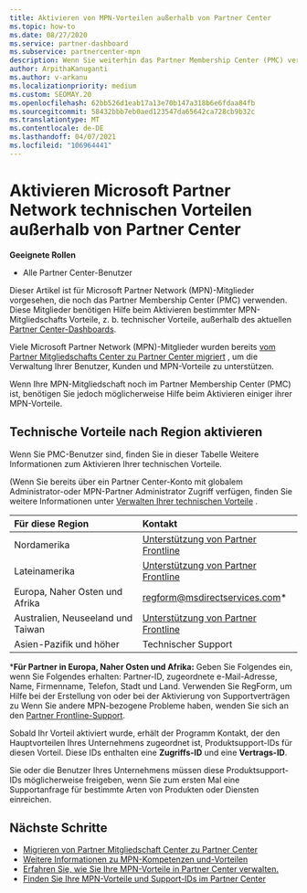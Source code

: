 ```yaml
---
title: Aktivieren von MPN-Vorteilen außerhalb von Partner Center
ms.topic: how-to
ms.date: 08/27/2020
ms.service: partner-dashboard
ms.subservice: partnercenter-mpn
description: Wenn Sie weiterhin das Partner Membership Center (PMC) verwenden, informieren Sie sich darüber, welche Personen Sie kontaktieren müssen, um Ihre MPN-Vorteile beim technischen Support zu aktivieren und Ihnen die Vorteile von Support-IDs
author: ArpithaKanuganti
ms.author: v-arkanu
ms.localizationpriority: medium
ms.custom: SEOMAY.20
ms.openlocfilehash: 62bb526d1eab17a13e70b147a318b6e6fdaa84fb
ms.sourcegitcommit: 58432bbb7eb0aed123547da65642ca728cb9b32c
ms.translationtype: MT
ms.contentlocale: de-DE
ms.lasthandoff: 04/07/2021
ms.locfileid: "106964441"
---
```

# <a name="activate-microsoft-partner-network-technical-benefits-outside-of-partner-center"></a>Aktivieren Microsoft Partner Network technischen Vorteilen außerhalb von Partner Center


**Geeignete Rollen**

- Alle Partner Center-Benutzer

Dieser Artikel ist für Microsoft Partner Network (MPN)-Mitglieder vorgesehen, die noch das Partner Membership Center (PMC) verwenden. Diese Mitglieder benötigen Hilfe beim Aktivieren bestimmter MPN-Mitgliedschafts Vorteile, z. b. technischer Vorteile, außerhalb des aktuellen [Partner Center-Dashboards](https://partner.microsoft.com/dashboard).

Viele Microsoft Partner Network (MPN)-Mitglieder wurden bereits [vom Partner Mitgliedschafts Center zu Partner Center migriert](prepare-pmc-pc-migration.md) , um die Verwaltung Ihrer Benutzer, Kunden und MPN-Vorteile zu unterstützen.

Wenn Ihre MPN-Mitgliedschaft noch im Partner Membership Center (PMC) ist, benötigen Sie jedoch möglicherweise Hilfe beim Aktivieren einiger ihrer MPN-Vorteile.

## <a name="activate-technical-benefits-by-region"></a>Technische Vorteile nach Region aktivieren

Wenn Sie PMC-Benutzer sind, finden Sie in dieser Tabelle Weitere Informationen zum Aktivieren Ihrer technischen Vorteile.

(Wenn Sie bereits über ein Partner Center-Konto mit globalem Administrator-oder MPN-Partner Administrator Zugriff verfügen, finden Sie weitere Informationen unter [Verwalten Ihrer technischen Vorteile](https://docs.microsoft.com/partner-center/manage-your-partner-network-benefits#manage-technical-benefits) .

|Für diese Region  | Kontakt |
|:--------|:------------|
|Nordamerika  | [Unterstützung von Partner Frontline](https://partner.microsoft.com/support?issueid=300-0042)  |
|Lateinamerika  | [Unterstützung von Partner Frontline](https://partner.microsoft.com/support?issueid=300-0042)  |
|Europa, Naher Osten und Afrika  | [regform@msdirectservices.com](mailto:regform@msdirectservices.com)*  |
|Australien, Neuseeland und Taiwan  | [Unterstützung von Partner Frontline](https://partner.microsoft.com/support?issueid=300-0042)  |
|Asien-Pazifik und höher  | Technischer Support  |

\***Für Partner in Europa, Naher Osten und Afrika:** Geben Sie Folgendes ein, wenn Sie Folgendes erhalten: Partner-ID, zugeordnete e-Mail-Adresse, Name, Firmenname, Telefon, Stadt und Land. Verwenden Sie RegForm, um Hilfe bei der Erstellung von oder bei der Aktivierung von Supportverträgen zu Wenn Sie andere MPN-bezogene Probleme haben, wenden Sie sich an den [Partner Frontline-Support](https://partner.microsoft.com/support?issueid=300-0042).

Sobald Ihr Vorteil aktiviert wurde, erhält der Programm Kontakt, der den Hauptvorteilen Ihres Unternehmens zugeordnet ist, Produktsupport-IDs für diesen Vorteil. Diese IDs enthalten eine **Zugriffs-ID** und eine **Vertrags-ID**. 

Sie oder die Benutzer Ihres Unternehmens müssen diese Produktsupport-IDs möglicherweise freigeben, wenn Sie zum ersten Mal eine Supportanfrage für bestimmte Arten von Produkten oder Diensten einreichen.

## <a name="next-steps"></a>Nächste Schritte

- [Migrieren von Partner Mitgliedschaft Center zu Partner Center](prepare-pmc-pc-migration.md)
- [Weitere Informationen zu MPN-Kompetenzen und-Vorteilen](learn-about-competencies.md)
- [Erfahren Sie, wie Sie Ihre MPN-Vorteile in Partner Center verwalten.](manage-your-partner-network-benefits.md)
- [Finden Sie Ihre MPN-Vorteile und Support-IDs im Partner Center](mpn-find-benefits.md)
